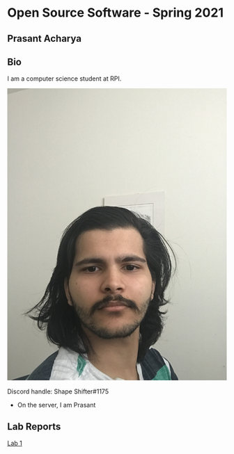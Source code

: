 # Open Source Software - Spring 2021
## Prasant Acharya

## Bio

I am a computer science student at RPI.

![Me](resources/photo.jpg)

Discord handle: Shape Shifter#1175
  * On the server, I am Prasant

## Lab Reports
[Lab 1](labs/lab-01/lab01.md)
